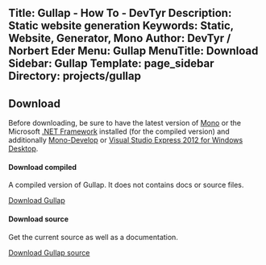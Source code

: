 Title: Gullap - How To - DevTyr
Description: Static website generation
Keywords: Static, Website, Generator, Mono
Author: DevTyr / Norbert Eder
Menu: Gullap
MenuTitle: Download
Sidebar: Gullap
Template: page_sidebar
Directory: projects/gullap
-----

## Download

Before downloading, be sure to have the latest version of [Mono](http://www.mono-project.com "Mono") or the Microsoft [.NET Framework](http://www.microsoft.com/net/ ".NET Framework") installed (for the compiled version) and additionally [Mono-Develop](http://monodevelop.com/ "MonoDevelop") or [Visual Studio Express 2012 for Windows Desktop](http://www.microsoft.com/visualstudio/eng/downloads#d-express-windows-desktop "Visual Studio Express 2012 for Windows Desktop").

<div class="row-fluid">
	<div class="span6">
	  <h4>Download compiled</h4>
	  <p>A compiled version of Gullap. It does not contains docs or source files.</p>
	  <p><a class="btn btn-large btn-primary" href="https://github.com/devtyr/gullap/releases/download/v1.0.1/gullap-1.0.1.zip" onclick="_gaq.push(['_trackEvent', 'Getting started with Gullap', 'Download Gullap', 'Download compiled']);">Download Gullap</a></p>
	</div>
	<div class="span6">
	  <h4>Download source</h4>
	  <p>Get the current source as well as a documentation.</p>
	  <p><a class="btn btn-large" href="https://github.com/devtyr/gullap/zipball/master" onclick="_gaq.push(['_trackEvent', 'Getting started with Gullap', 'Download Gullap', 'Download source']);">Download Gullap source</a></p>
	</div>
</div>


